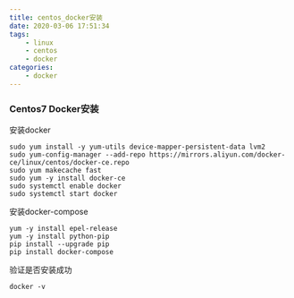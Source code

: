 ```yaml
---
title: centos_docker安装
date: 2020-03-06 17:51:34
tags: 
    - linux
    - centos
    - docker
categories:
    - docker
---
```


### Centos7 Docker安装

安装docker

    sudo yum install -y yum-utils device-mapper-persistent-data lvm2
    sudo yum-config-manager --add-repo https://mirrors.aliyun.com/docker-ce/linux/centos/docker-ce.repo
    sudo yum makecache fast
    sudo yum -y install docker-ce
    sudo systemctl enable docker
    sudo systemctl start docker

安装docker-compose

    yum -y install epel-release
    yum -y install python-pip
    pip install --upgrade pip
    pip install docker-compose

验证是否安装成功

    docker -v
